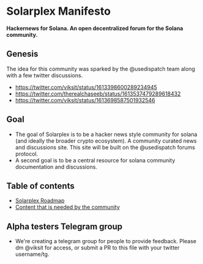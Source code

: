# Solarplex Manifesto
__Hackernews for Solana. An open decentralized forum for the Solana community.__

## Genesis
The idea for this community was sparked by the @usedispatch team along with a few twitter discussions.
- https://twitter.com/viksit/status/1613398600289234945
- https://twitter.com/therealchaseeb/status/1613537479289618432
- https://twitter.com/viksit/status/1613698587501932546

## Goal
- The goal of Solarplex is to be a hacker news style community for solana (and ideally the broader crypto ecosystem). A community curated news and discussions site. This site will be built on the @usedispatch forums protocol.
- A second goal is to be a central resource for solana community documentation and discussions. 


## Table of contents
- [Solarplex Roadmap](what-is-solarplex.md)
- [Content that is needed by the community](solana-resources-list.md)

## Alpha testers Telegram group
- We're creating a telegram group for people to provide feedback. Please dm @viksit for access, or submit a PR to this file with your twitter username/tg.
